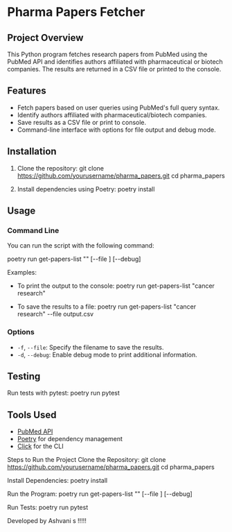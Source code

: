 # Pharma Papers Fetcher

## Project Overview
This Python program fetches research papers from PubMed using the PubMed API and identifies authors affiliated with pharmaceutical or biotech companies. The results are returned in a CSV file or printed to the console.

## Features
- Fetch papers based on user queries using PubMed's full query syntax.
- Identify authors affiliated with pharmaceutical/biotech companies.
- Save results as a CSV file or print to console.
- Command-line interface with options for file output and debug mode.

## Installation

1. Clone the repository:
git clone https://github.com/yourusername/pharma_papers.git cd pharma_papers

1. Install dependencies using Poetry:
poetry install

## Usage

### Command Line
You can run the script with the following command:

poetry run get-papers-list "<query>" [--file <filename>] [--debug]

Examples:
- To print the output to the console:
poetry run get-papers-list "cancer research"

- To save the results to a file:
poetry run get-papers-list "cancer research" --file output.csv

### Options
- `-f`, `--file`: Specify the filename to save the results.
- `-d`, `--debug`: Enable debug mode to print additional information.

## Testing
Run tests with pytest:
poetry run pytest

## Tools Used
- [PubMed API](https://www.ncbi.nlm.nih.gov/home/develop/api/)
- [Poetry](https://python-poetry.org/) for dependency management
- [Click](https://click.palletsprojects.com/) for the CLI

Steps to Run the Project
Clone the Repository:
git clone https://github.com/yourusername/pharma_papers.git
cd pharma_papers

Install Dependencies:
poetry install

Run the Program:
poetry run get-papers-list "<query>" [--file <filename>] [--debug]

Run Tests:
poetry run pytest



Developed by Ashvani s !!!!!






